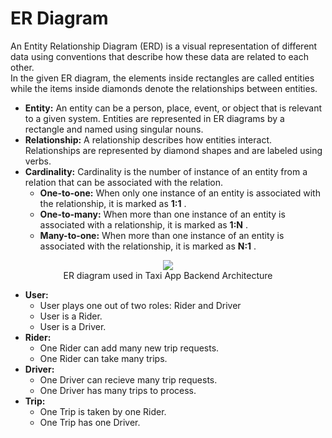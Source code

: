 # ER Diagram

An Entity Relationship Diagram \(ERD\) is a visual representation of different data using conventions that describe how these data are related to each other.  
In the given ER diagram, the elements inside rectangles are called entities while the items inside diamonds denote the relationships between entities.

* **Entity:**
  An entity can be a person, place, event, or object that is relevant to a given system. Entities are represented in ER diagrams by a rectangle and named using singular nouns.
* **Relationship:**
  A relationship describes how entities interact. Relationships are represented by diamond shapes and are labeled using verbs.
* **Cardinality:**
  Cardinality is the number of instance of an entity from a relation that can be associated with the relation.
  * **One-to-one:**
    When only one instance of an entity is associated with the relationship, it is marked as
    **1:1**
    .
  * **One-to-many:**
    When more than one instance of an entity is associated with a relationship, it is marked as
    **1:N**
    .
  * **Many-to-one:**
    When more than one instance of an entity is associated with the relationship, it is marked as
    **N:1**
    .

<center><img src ="../images/er-diagram/er-diagram-1.png"></center>

<center>ER diagram used in Taxi App Backend Architecture</center>

* **User:**
  * User plays one out of two roles: Rider and Driver
  * User is a Rider.
  * User is a Driver.
* **Rider:**
  * One Rider can add many new trip requests.
  * One Rider can take many trips.
* **Driver:**
  * One Driver can recieve many trip requests.
  * One Driver has many trips to process.
* **Trip:**
  * One Trip is taken by one Rider.
  * One Trip has one Driver.



